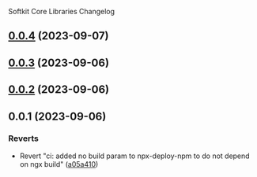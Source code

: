 Softkit Core Libraries Changelog
## [0.0.4](https://github.com/saas-buildkit/saas-buildkit-core/compare/string-utils-0.0.3...string-utils-0.0.4) (2023-09-07)

## [0.0.3](https://github.com/saas-buildkit/saas-buildkit-core/compare/string-utils-0.0.2...string-utils-0.0.3) (2023-09-06)

## [0.0.2](https://github.com/saas-buildkit/saas-buildkit-core/compare/string-utils-0.0.1...string-utils-0.0.2) (2023-09-06)

## 0.0.1 (2023-09-06)


### Reverts

* Revert "ci: added no build param to npx-deploy-npm to do not depend on ngx build" ([a05a410](https://github.com/saas-buildkit/saas-buildkit-core/commit/a05a41073965039dd9656840a80144dcd6b4e180))
